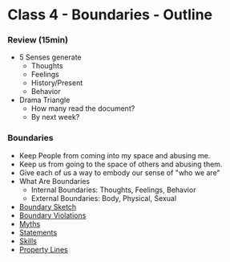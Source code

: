 # Class 4 - Boundaries - Outline
### Review (15min)
* 5 Senses generate
  * Thoughts
  * Feelings
  * History/Present
  * Behavior
* Drama Triangle
  * How many read the document?
  * By next week?

### Boundaries
* Keep People from coming into my space and abusing me.
* Keep us from going to the space of others and abusing them.
* Give each of us a way to embody our sense of "who we are"
* What Are Boundaries
  * Internal Boundaries: Thoughts, Feelings, Behavior
  * External Boundaries: Body, Physical, Sexual
* [Boundary Sketch]()
* [Boundary Violations]()
* [Myths]()
* [Statements]()
* [Skills]()
* [Property Lines]()
